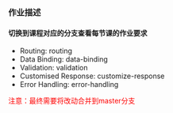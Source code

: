 ### 作业描述

#### 切换到课程对应的分支查看每节课的作业要求
* Routing: routing
* Data Binding: data-binding
* Validation: validation
* Customised Response: customize-response
* Error Handling: error-handling

<span style="color: red"> 注意：最终需要将改动合并到master分支 </span> 



